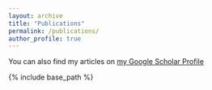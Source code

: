 ```yaml
---
layout: archive
title: "Publications"
permalink: /publications/
author_profile: true
---
```


<!-- {% if author.googlescholar %}
  You can also find my articles on <u><a href="{{author.googlescholar}}">my Google Scholar profile</a>.</u>
{% endif %} -->

You can also find my articles on [my Google Scholar Profile](https://scholar.google.com/citations?user=wa2S8OEAAAAJ)

{% include base_path %}


<!-- {% for post in site.publications reversed %}
  {% include archive-single.html %}
{% endfor %} -->

